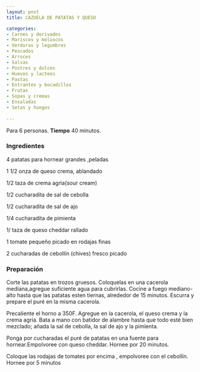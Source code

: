 ```yaml
---
layout: post
title: CAZUELA DE PATATAS Y QUESO

categories:
- Carnes y derivados
- Mariscos y moluscos
- Verduras y legumbres
- Pescados
- Arroces
- Salsas
- Postres y dulces
- Huevos y lacteos
- Pastas
- Entrantes y bocadillos
- Frutas
- Sopas y cremas
- Ensaladas
- Setas y hongos
 
---
```

Para 6 personas.
<b>Tiempo</b> 40 minutos.

<h3>Ingredientes</h3>
4 patatas para hornear grandes ,peladas

1 1/2 onza de queso crema, ablandado

1/2 taza de crema agria(sour cream)

1/2 cucharadita de sal de cebolla

1/2 cucharadita de sal de ajo

1/4 cucharadita de pimienta

1/ taza de queso cheddar rallado

1 tomate pequeño picado en rodajas finas

2 cucharadas de cebollín (chives) fresco picado

<h3>Preparación</h3>
Corte las patatas en trozos gruesos. Coloquelas en una cacerola mediana,agregue suficiente agua para cubrirlas. Cocine a fuego mediano-alto hasta que las patatas esten tiernas, alrededor de 15 minutos. Escurra y prepare el puré en la misma cacerola.

Precaliente el horno a 350F. Agregue en la cacerola, el queso crema y la crema agría. Bata a mano con batidor de alambre hasta que todo esté bien mezclado; añada la sal de cebolla, la sal de ajo y la pimienta.

Ponga por cucharadas el puré de patatas en una fuente para hornear.Empolvoree con queso cheddar. Hornee por 20 minutos.

Coloque las rodajas de tomates por encima , empolvoree con el cebollín. Hornee por 5 minutos


